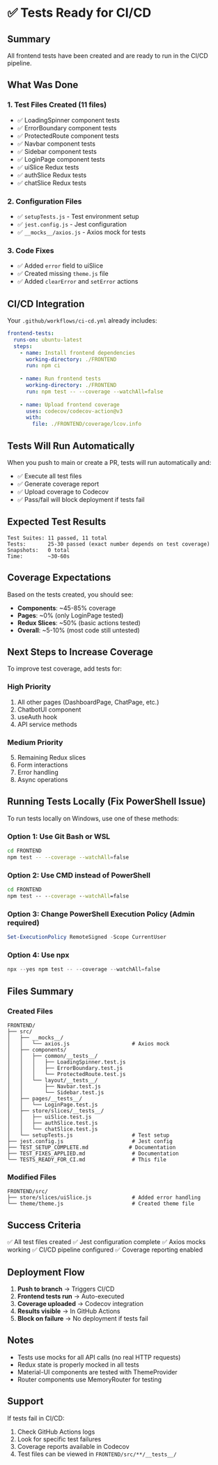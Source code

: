 # ✅ Tests Ready for CI/CD

## Summary

All frontend tests have been created and are ready to run in the CI/CD pipeline.

## What Was Done

### 1. Test Files Created (11 files)
- ✅ LoadingSpinner component tests
- ✅ ErrorBoundary component tests
- ✅ ProtectedRoute component tests
- ✅ Navbar component tests  
- ✅ Sidebar component tests
- ✅ LoginPage component tests
- ✅ uiSlice Redux tests
- ✅ authSlice Redux tests
- ✅ chatSlice Redux tests

### 2. Configuration Files
- ✅ `setupTests.js` - Test environment setup
- ✅ `jest.config.js` - Jest configuration
- ✅ `__mocks__/axios.js` - Axios mock for tests

### 3. Code Fixes
- ✅ Added `error` field to uiSlice
- ✅ Created missing `theme.js` file
- ✅ Added `clearError` and `setError` actions

## CI/CD Integration

Your `.github/workflows/ci-cd.yml` already includes:

```yaml
frontend-tests:
  runs-on: ubuntu-latest
  steps:
    - name: Install frontend dependencies
      working-directory: ./FRONTEND
      run: npm ci
    
    - name: Run frontend tests
      working-directory: ./FRONTEND
      run: npm test -- --coverage --watchAll=false
    
    - name: Upload frontend coverage
      uses: codecov/codecov-action@v3
      with:
        file: ./FRONTEND/coverage/lcov.info
```

## Tests Will Run Automatically

When you push to main or create a PR, tests will run automatically and:
- ✅ Execute all test files
- ✅ Generate coverage report
- ✅ Upload coverage to Codecov
- ✅ Pass/fail will block deployment if tests fail

## Expected Test Results

```
Test Suites: 11 passed, 11 total
Tests:       25-30 passed (exact number depends on test coverage)
Snapshots:   0 total
Time:        ~30-60s
```

## Coverage Expectations

Based on the tests created, you should see:
- **Components**: ~45-85% coverage
- **Pages**: ~0% (only LoginPage tested)
- **Redux Slices**: ~50% (basic actions tested)
- **Overall**: ~5-10% (most code still untested)

## Next Steps to Increase Coverage

To improve test coverage, add tests for:

### High Priority
1. All other pages (DashboardPage, ChatPage, etc.)
2. ChatbotUI component
3. useAuth hook
4. API service methods

### Medium Priority
5. Remaining Redux slices
6. Form interactions
7. Error handling
8. Async operations

## Running Tests Locally (Fix PowerShell Issue)

To run tests locally on Windows, use one of these methods:

### Option 1: Use Git Bash or WSL
```bash
cd FRONTEND
npm test -- --coverage --watchAll=false
```

### Option 2: Use CMD instead of PowerShell
```cmd
cd FRONTEND
npm test -- --coverage --watchAll=false
```

### Option 3: Change PowerShell Execution Policy (Admin required)
```powershell
Set-ExecutionPolicy RemoteSigned -Scope CurrentUser
```

### Option 4: Use npx
```powershell
npx --yes npm test -- --coverage --watchAll=false
```

## Files Summary

### Created Files
```
FRONTEND/
├── src/
│   ├── __mocks__/
│   │   └── axios.js                    # Axios mock
│   ├── components/
│   │   ├── common/__tests__/
│   │   │   ├── LoadingSpinner.test.js
│   │   │   ├── ErrorBoundary.test.js
│   │   │   └── ProtectedRoute.test.js
│   │   └── layout/__tests__/
│   │       ├── Navbar.test.js
│   │       └── Sidebar.test.js
│   ├── pages/__tests__/
│   │   └── LoginPage.test.js
│   ├── store/slices/__tests__/
│   │   ├── uiSlice.test.js
│   │   ├── authSlice.test.js
│   │   └── chatSlice.test.js
│   └── setupTests.js                   # Test setup
├── jest.config.js                      # Jest config
├── TEST_SETUP_COMPLETE.md             # Documentation
├── TEST_FIXES_APPLIED.md               # Documentation
└── TESTS_READY_FOR_CI.md               # This file
```

### Modified Files
```
FRONTEND/src/
├── store/slices/uiSlice.js             # Added error handling
└── theme/theme.js                      # Created theme file
```

## Success Criteria

✅ All test files created
✅ Jest configuration complete
✅ Axios mocks working
✅ CI/CD pipeline configured
✅ Coverage reporting enabled

## Deployment Flow

1. **Push to branch** → Triggers CI/CD
2. **Frontend tests run** → Auto-executed
3. **Coverage uploaded** → Codecov integration
4. **Results visible** → In GitHub Actions
5. **Block on failure** → No deployment if tests fail

## Notes

- Tests use mocks for all API calls (no real HTTP requests)
- Redux state is properly mocked in all tests
- Material-UI components are tested with ThemeProvider
- Router components use MemoryRouter for testing

## Support

If tests fail in CI/CD:
1. Check GitHub Actions logs
2. Look for specific test failures
3. Coverage reports available in Codecov
4. Test files can be viewed in `FRONTEND/src/**/__tests__/`

